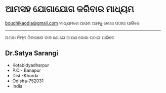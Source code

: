 # ଆମସହ ଯୋଗାଯୋଗ କରିବାର ମାଧ୍ୟମ

boudhikaodia@gmail.com ମାଧ୍ୟମରେ ଆପଣ ଆମକୁ ଲେଖା ପଠାଇ ପାରିବେ 

<hr>

ଅଥବା ନିମ୍ନ ଠିକଣାରେ ଡାକ ଯୋଗେ ଆପଣ ଲେଖା ପଠାଇ ପାରିବେ

## Dr.Satya Sarangi
- Kotabidyadharpur
- P.O.- Banapur
- Dist.-Khurda
- Odisha-752031
- India

